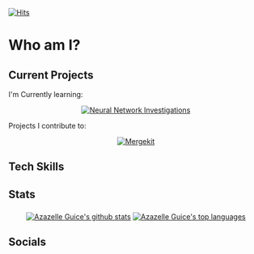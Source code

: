[![Hits](https://hits.seeyoufarm.com/api/count/incr/badge.svg?url=https%3A%2F%2Fgithub.com%2FMonsterAzi&count_bg=%23DA1771&title_bg=%23000000&icon=&icon_color=%23E7E7E7&title=Viewers&edge_flat=false)](https://hits.seeyoufarm.com)

# Who am I?

## Current Projects
I'm Currently learning:
<p align="center">
  <a href="https://github.com/MonsterAzi/Neural-Investigations"><img src="https://github-readme-stats.vercel.app/api/pin/?username=MonsterAzi&repo=Neural-Investigations&show_icons=true&theme=dracula" alt="Neural Network Investigations" align="middle"></a>
</p>
Projects I contribute to:
<p align="center">
  <a href="https://github.com/arcee-ai/mergekit"><img src="https://github-readme-stats.vercel.app/api/pin/?username=arcee-ai&repo=mergekit&show_icons=true&theme=dracula" alt="Mergekit" align="middle"></a>
</p>

## Tech Skills

## Stats
<p align="center">
  <a href="https://github.com/MonsterAzi"><img src="https://github-readme-stats.vercel.app/api?username=MonsterAzi&show=reviews,discussions_started,discussions_answered,prs_merged_percentage&show_icons=true&theme=dracula" alt="Azazelle Guice's github stats" align="middle"></a>
  <a href="https://github.com/MonsterAzi"><img src="https://github-readme-stats.vercel.app/api/top-langs/?username=MonsterAzi&show_icons=true&theme=dracula&exclude_repo=Intro-Diagrams&layout=donut" alt="Azazelle Guice's top languages" align="middle"></a>
</p>

## Socials
